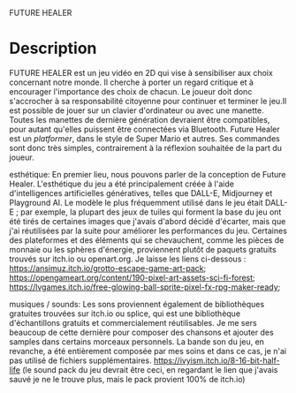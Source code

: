 FUTURE HEALER

<h1>Description</h1>
<p>FUTURE HEALER est un jeu vidéo en 2D qui vise à sensibiliser aux choix concernant notre monde. Il cherche à porter un regard critique et à encourager l'importance des choix de chacun. Le joueur doit donc s'accrocher à sa responsabilité citoyenne pour continuer et terminer le jeu.Il est possible de jouer sur un clavier d'ordinateur ou avec une manette. Toutes les manettes de dernière génération devraient être compatibles, pour autant qu'elles puissent être connectées via Bluetooth. Future Healer est un <i>platformer</i>, dans le style de Super Mario et autres. Ses commandes sont donc très simples, contrairement à la réflexion souhaitée de la part du joueur.</p>

esthétique: En premier lieu, nous pouvons parler de la conception de Future Healer. L'esthétique du jeu a été principalement créée à l'aide d'intelligences artificielles génératives, telles que DALL-E, Midjourney et Playground AI. Le modèle le plus fréquemment utilisé dans le jeu était DALL-E ; par exemple, la plupart des jeux de tuiles qui forment la base du jeu ont été tirés de certaines images que j'avais d'abord décidé d'écarter, mais que j'ai réutilisées par la suite pour améliorer les performances du jeu. 
Certaines des plateformes et des éléments qui se chevauchent, comme les pièces de monnaie ou les sphères d'énergie, proviennent plutôt de paquets gratuits trouvés sur itch.io ou openart.org. Je laisse les liens ci-dessous : 
https://ansimuz.itch.io/grotto-escape-game-art-pack;
https://opengameart.org/content/190-pixel-art-assets-sci-fi-forest;
https://lvgames.itch.io/free-glowing-ball-sprite-pixel-fx-rpg-maker-ready;

musiques / sounds: Les sons proviennent également de bibliothèques gratuites trouvées sur itch.io ou splice, qui est une bibliothèque d'échantillons gratuits et commercialement réutilisables. Je me sers beaucoup de cette dernière pour composer des chansons et ajouter des samples dans certains morceaux personnels. La bande son du jeu, en revanche, a été entièrement composée par mes soins et dans ce cas, je n'ai pas utilisé de fichiers supplémentaires. 
https://ivyism.itch.io/8-16-bit-half-life (le sound pack du jeu devrait être ceci, en regardant le lien que j'avais sauvé je ne le trouve plus, mais le pack provient 100% de itch.io)

